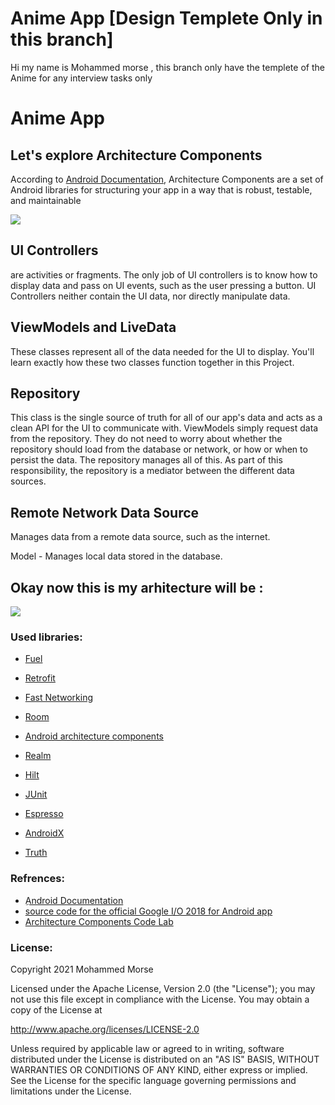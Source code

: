 # Anime App [Design Templete Only in this branch]

Hi my name is Mohammed morse , this branch only have the templete of the Anime for any interview tasks only



# Anime App
## Let's explore Architecture Components

According to  [Android Documentation](https://developer.android.com/topic/libraries/architecture), Architecture Components are a set of Android libraries for structuring your app in a way that is robust, testable, and maintainable

[![](https://github.com/mohammedgmgn/MovieApp-Clean-Architecture/raw/master/arccomponents.png)](https://github.com/mohammedgmgn/MovieApp-Clean-Architecture/blob/master/arccomponents.png)

## [](https://github.com/Devil2020/Anime-Slayer#ui-controllers)UI Controllers

are activities or fragments. The only job of UI controllers is to know how to display data and pass on UI events, such as the user pressing a button. UI Controllers neither contain the UI data, nor directly manipulate data.

## [](https://github.com/Devil2020/Anime-Slayer#viewmodels-and-livedata)ViewModels and LiveData

These classes represent all of the data needed for the UI to display. You'll learn exactly how these two classes function together in this Project.

## [](https://github.com/Devil2020/Anime-Slayer#repository)Repository

This class is the single source of truth for all of our app's data and acts as a clean API for the UI to communicate with. ViewModels simply request data from the repository. They do not need to worry about whether the repository should load from the database or network, or how or when to persist the data. The repository manages all of this. As part of this responsibility, the repository is a mediator between the different data sources.

## [](https://github.com/Devil2020/Anime-Slayer#remote-network-data-source)Remote Network Data Source

Manages data from a remote data source, such as the internet.

Model - Manages local data stored in the database.

## [](https://github.com/Devil2020/Anime-Slayer#remote-network-data-source)Okay now this is my arhitecture will be :


[![](https://i.ibb.co/5BTMtSx/Anime-Slayer-Architecture.jpg)](https://i.ibb.co/5BTMtSx/Anime-Slayer-Architecture.jpg)

### [](https://github.com/Devil2020/Anime-Slayer#used-libraries)Used libraries:

-   [Fuel](https://github.com/ReactiveX/RxJava)
    
-   [Retrofit](https://github.com/ReactiveX/RxAndroid)
    
-   [Fast Networking](https://github.com/codepath/android_guides/wiki/Dependency-Injection-with-Dagger-2)
    
-   [Room](https://github.com/square/retrofit)
    
-   [Android architecture components](https://developer.android.com/topic/libraries/architecture/index.html)
    
-   [Realm](https://developer.android.com/topic/libraries/architecture/room.html)
    
-   [Hilt](https://github.com/coil-kt/coil)
-   [JUnit](https://github.com/coil-kt/coil)
-   [Espresso](https://github.com/coil-kt/coil)
-   [AndroidX](https://github.com/coil-kt/coil)
-   [Truth](https://github.com/coil-kt/coil)
    

### [](https://github.com/mohammedgmgn/MovieApp-Clean-Architecture#refrences)Refrences:

-   [ِAndroid Documentation](https://developer.android.com/topic/libraries/architecture)
-   [source code for the official Google I/O 2018 for Android app](https://android-developers.googleblog.com/2018/08/google-releases-source-for-google-io.html)
-   [Architecture Components Code Lab](https://codelabs.developers.google.com/codelabs/build-app-with-arch-components/index.html?index=..%2F..%2Findex#0)

### [](https://github.com/Devil2020/Anime-Slayer#license)License:
Copyright 2021 Mohammed Morse

Licensed under the Apache License, Version 2.0 (the "License");
you may not use this file except in compliance with the License.
You may obtain a copy of the License at

   http://www.apache.org/licenses/LICENSE-2.0

Unless required by applicable law or agreed to in writing, software
distributed under the License is distributed on an "AS IS" BASIS,
WITHOUT WARRANTIES OR CONDITIONS OF ANY KIND, either express or implied.
See the License for the specific language governing permissions and
limitations under the License.
